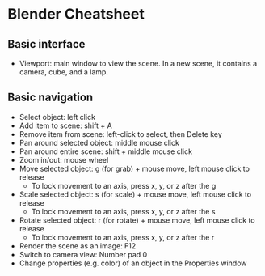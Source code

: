 # Blender Cheatsheet

## Basic interface

- Viewport: main window to view the scene. In a new scene, it contains a camera, cube, and a lamp.

## Basic navigation

- Select object: left click
- Add item to scene: shift + A
- Remove item from scene: left-click to select, then Delete key
- Pan around selected object: middle mouse click
- Pan around entire scene: shift + middle mouse click
- Zoom in/out: mouse wheel
- Move selected object: g (for grab) + mouse move, left mouse click to release
  - To lock movement to an axis, press x, y, or z after the g
- Scale selected object: s (for scale) + mouse move, left mouse click to release
  - To lock movement to an axis, press x, y, or z after the s
- Rotate selected object: r (for rotate) + mouse move, left mouse click to release
  - To lock movement to an axis, press x, y, or z after the r
- Render the scene as an image: F12
- Switch to camera view: Number pad 0
- Change properties (e.g. color) of an object in the Properties window

